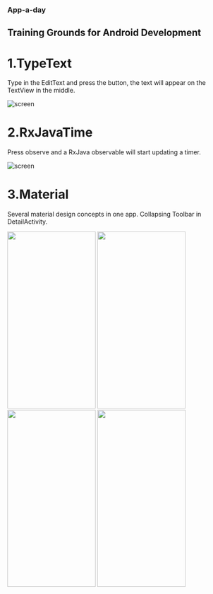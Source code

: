 ### App-a-day

## Training Grounds for Android Development

# 1.TypeText

Type in the EditText and press the button, the text will appear on the TextView in the middle. 

![screen](../master/screenshots/1.TypeText.png)

# 2.RxJavaTime

Press observe and a RxJava observable will start updating a timer. 

![screen](../master/screenshots/2.RxJavaTime.png)

# 3.Material

Several material design concepts in one app. Collapsing Toolbar in DetailActivity.

<p float="left">
  <img src="../master/screenshots/MaterialPhotos/1.ListView.png" width="200" height="400" />
  <img src="../master/screenshots/MaterialPhotos/2.TileView.png" width="200" height="400" />
  <img src="../master/screenshots/MaterialPhotos/3.CardView.png" width="200" height="400" />
  <img src="../master/screenshots/MaterialPhotos/4.DetailView.png" width="200" height="400" />
</p>
